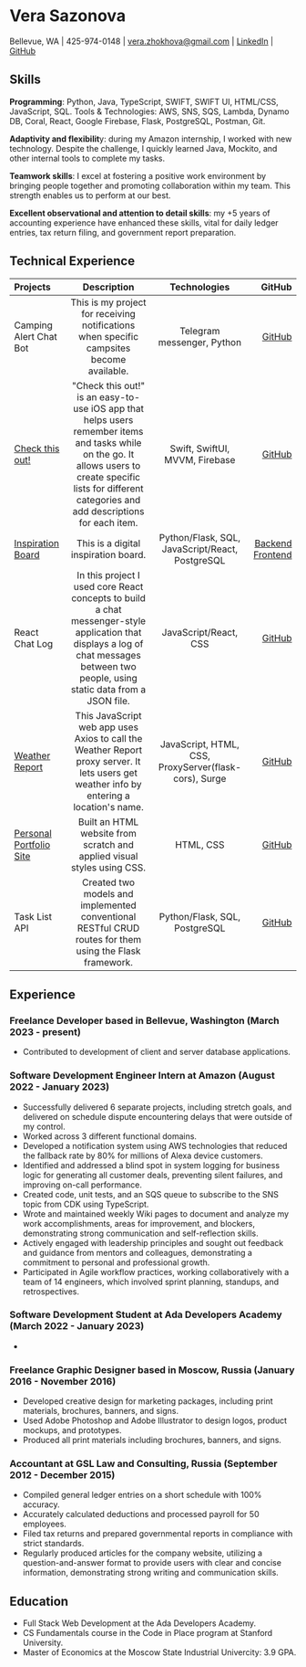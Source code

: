 # Vera Sazonova
Bellevue, WA |
425-974-0148 |
vera.zhokhova@gmail.com | 
[LinkedIn](https://www.linkedin.com/in/vera-sazonova-50a9653b/) |
[GitHub](https://github.com/VeraSa785)

## Skills
**Programming**: Python, Java, TypeScript, SWIFT, SWIFT UI, HTML/CSS, JavaScript, SQL.
Tools & Technologies: AWS, SNS, SQS, Lambda, Dynamo DB, Coral, React, Google Firebase, Flask, PostgreSQL, Postman, Git.

**Adaptivity and flexibilit**y: during my Amazon internship, I worked with new technology. Despite the challenge, I quickly learned Java, Mockito, and other internal tools to complete my tasks.

**Teamwork skills**: I excel at fostering a positive work environment by bringing people together and promoting collaboration within my team. This strength enables us to perform at our best.

**Excellent observational and attention to detail skills**: my +5 years of accounting experience have enhanced these skills, vital for daily ledger entries, tax return filing, and government report preparation.

## Technical Experience
| Projects      | Description | Technologies     | GitHub |
| :---        |    :----:   |   :----:   |       ---: |
| Camping Alert Chat Bot      | This is my project for receiving notifications when specific campsites become available.       | Telegram messenger, Python   |[GitHub](https://github.com/VeraSa785/Camping-Alert-Chat-Bot/blob/main/README.md) |
| [Check this out!](https://www.youtube.com/watch?v=x2WnYd-pKuo)      | "Check this out!" is an easy-to-use iOS app that helps users remember items and tasks while on the go. It allows users to create specific lists for different categories and add descriptions for each item.        | Swift, SwiftUI, MVVM, Firebase   |[GitHub](https://github.com/VeraSa785/check-this-out-capstone)|
| [Inspiration Board](https://thaimynguyen.github.io/front-end-inspiration-board/)   | This is a digital inspiration board. | Python/Flask, SQL, JavaScript/React, PostgreSQL      | [Backend](https://github.com/VeraSa785/back-end-inspiration-board) [Frontend](https://github.com/VeraSa785/front-end-inspiration-board)|
| React Chat Log      | In this project I used core React concepts to build a chat messenger-style application that displays a log of chat messages between two people, using static data from a JSON file.       | JavaScript/React, CSS  |[GitHub](https://github.com/VeraSa785/react-chatlog)|
| [Weather Report](https://vera-and-diana-weather-report.surge.sh/)    | This JavaScript web app uses Axios to call the Weather Report proxy server. It lets users get weather info by entering a location's name.         | JavaScript, HTML, CSS, ProxyServer(flask-cors), Surge     |[GitHub](https://github.com/ada-c17/weather-report) | 
| [Personal Portfolio Site](https://verasa785.github.io/index.html)      | Built an HTML website from scratch and applied visual styles using CSS.       | HTML, CSS   | [GitHub](https://github.com/VeraSa785/VeraSa785.github.io)|
| Task List API   | Created two models and implemented conventional RESTful CRUD routes for them using the Flask framework.      | Python/Flask, SQL, PostgreSQL      | [GitHub](https://github.com/VeraSa785/task-list-api)|

## Experience
### Freelance Developer based in Bellevue, Washington (March 2023 - present)
- Contributed to development of client and server database applications.
### Software Development Engineer Intern at Amazon (August 2022 - January 2023)
- Successfully delivered 6 separate projects, including stretch goals, and delivered on schedule dispute encountering delays that were outside of my control.
- Worked across 3 different functional domains.
- Developed a notification system using AWS technologies that reduced the fallback rate by 80% for millions of Alexa device customers.
- Identified and addressed a blind spot in system logging for business logic for generating all customer deals, preventing silent failures, and improving on-call performance.
- Created code, unit tests, and an SQS queue to subscribe to the SNS topic from CDK using TypeScript.
- Wrote and maintained weekly Wiki pages to document and analyze my work accomplishments, areas for improvement, and blockers, demonstrating strong communication and self-reflection skills.
- Actively engaged with leadership principles and sought out feedback and guidance from mentors and colleagues, demonstrating a commitment to personal and professional growth.
- Participated in Agile workflow practices, working collaboratively with a team of 14 engineers, which involved sprint planning, standups, and retrospectives.
### Software Development Student at Ada Developers Academy (March 2022 - January 2023)
-
### Freelance Graphic Designer based in Moscow, Russia (January 2016 - November 2016)
- Developed creative design for marketing packages, including print materials, brochures, banners, and signs.
- Used Adobe Photoshop and Adobe Illustrator to design logos, product mockups, and prototypes.
- Produced all print materials including brochures, banners, and signs.
### Accountant at GSL Law and Consulting, Russia (September 2012 - December 2015)
- Compiled general ledger entries on a short schedule with 100% accuracy. 
- Accurately calculated deductions and processed payroll for 50 employees. 
- Filed tax returns and prepared governmental reports in compliance with strict standards. 
- Regularly produced articles for the company website, utilizing a question-and-answer format to provide users with clear and concise information, demonstrating strong writing and communication skills.

## Education
- Full Stack Web Development at the Ada Developers Academy.
- CS Fundamentals course in the Code in Place program at Stanford University.
- Master of Economics at the Moscow State Industrial Univercity: 3.9 GPA.
